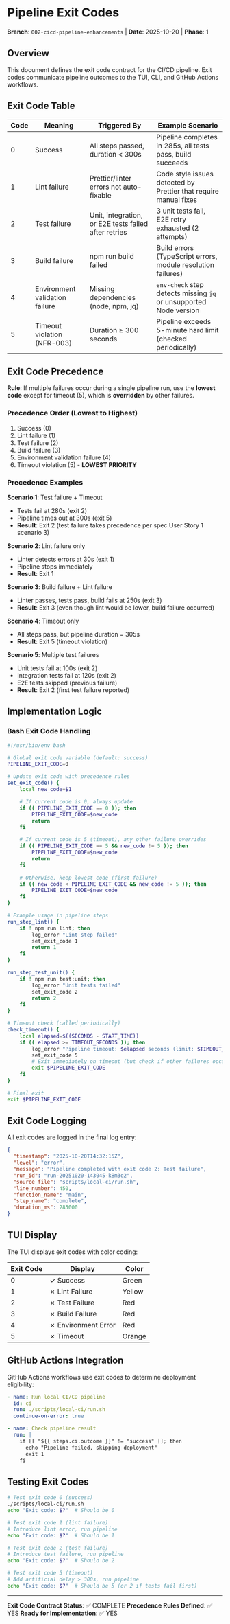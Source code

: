 # Pipeline Exit Codes

**Branch**: `002-cicd-pipeline-enhancements` | **Date**: 2025-10-20 | **Phase**: 1

## Overview

This document defines the exit code contract for the CI/CD pipeline. Exit codes communicate pipeline outcomes to the TUI, CLI, and GitHub Actions workflows.

## Exit Code Table

| Code | Meaning | Triggered By | Example Scenario |
|------|---------|--------------|------------------|
| 0    | Success | All steps passed, duration < 300s | Pipeline completes in 285s, all tests pass, build succeeds |
| 1    | Lint failure | Prettier/linter errors not auto-fixable | Code style issues detected by Prettier that require manual fixes |
| 2    | Test failure | Unit, integration, or E2E tests failed after retries | 3 unit tests fail, E2E retry exhausted (2 attempts) |
| 3    | Build failure | npm run build failed | Build errors (TypeScript errors, module resolution failures) |
| 4    | Environment validation failure | Missing dependencies (node, npm, jq) | `env-check` step detects missing `jq` or unsupported Node version |
| 5    | Timeout violation (NFR-003) | Duration ≥ 300 seconds | Pipeline exceeds 5-minute hard limit (checked periodically) |

## Exit Code Precedence

**Rule**: If multiple failures occur during a single pipeline run, use the **lowest code** except for timeout (5), which is **overridden** by other failures.

### Precedence Order (Lowest to Highest)

1. Success (0)
2. Lint failure (1)
3. Test failure (2)
4. Build failure (3)
5. Environment validation failure (4)
6. Timeout violation (5) - **LOWEST PRIORITY**

### Precedence Examples

**Scenario 1**: Test failure + Timeout
- Tests fail at 280s (exit 2)
- Pipeline times out at 300s (exit 5)
- **Result**: Exit 2 (test failure takes precedence per spec User Story 1 scenario 3)

**Scenario 2**: Lint failure only
- Linter detects errors at 30s (exit 1)
- Pipeline stops immediately
- **Result**: Exit 1

**Scenario 3**: Build failure + Lint failure
- Linter passes, tests pass, build fails at 250s (exit 3)
- **Result**: Exit 3 (even though lint would be lower, build failure occurred)

**Scenario 4**: Timeout only
- All steps pass, but pipeline duration = 305s
- **Result**: Exit 5 (timeout violation)

**Scenario 5**: Multiple test failures
- Unit tests fail at 100s (exit 2)
- Integration tests fail at 120s (exit 2)
- E2E tests skipped (previous failure)
- **Result**: Exit 2 (first test failure reported)

## Implementation Logic

### Bash Exit Code Handling

```bash
#!/usr/bin/env bash

# Global exit code variable (default: success)
PIPELINE_EXIT_CODE=0

# Update exit code with precedence rules
set_exit_code() {
    local new_code=$1

    # If current code is 0, always update
    if (( PIPELINE_EXIT_CODE == 0 )); then
        PIPELINE_EXIT_CODE=$new_code
        return
    fi

    # If current code is 5 (timeout), any other failure overrides
    if (( PIPELINE_EXIT_CODE == 5 && new_code != 5 )); then
        PIPELINE_EXIT_CODE=$new_code
        return
    fi

    # Otherwise, keep lowest code (first failure)
    if (( new_code < PIPELINE_EXIT_CODE && new_code != 5 )); then
        PIPELINE_EXIT_CODE=$new_code
    fi
}

# Example usage in pipeline steps
run_step_lint() {
    if ! npm run lint; then
        log_error "Lint step failed"
        set_exit_code 1
        return 1
    fi
}

run_step_test_unit() {
    if ! npm run test:unit; then
        log_error "Unit tests failed"
        set_exit_code 2
        return 2
    fi
}

# Timeout check (called periodically)
check_timeout() {
    local elapsed=$((SECONDS - START_TIME))
    if (( elapsed >= TIMEOUT_SECONDS )); then
        log_error "Pipeline timeout: $elapsed seconds (limit: $TIMEOUT_SECONDS)"
        set_exit_code 5
        # Exit immediately on timeout (but check if other failures occurred)
        exit $PIPELINE_EXIT_CODE
    fi
}

# Final exit
exit $PIPELINE_EXIT_CODE
```

## Exit Code Logging

All exit codes are logged in the final log entry:

```json
{
  "timestamp": "2025-10-20T14:32:15Z",
  "level": "error",
  "message": "Pipeline completed with exit code 2: Test failure",
  "run_id": "run-20251020-143045-k8m3q2",
  "source_file": "scripts/local-ci/run.sh",
  "line_number": 450,
  "function_name": "main",
  "step_name": "complete",
  "duration_ms": 285000
}
```

## TUI Display

The TUI displays exit codes with color coding:

| Exit Code | Display | Color |
|-----------|---------|-------|
| 0 | ✓ Success | Green |
| 1 | ✗ Lint Failure | Yellow |
| 2 | ✗ Test Failure | Red |
| 3 | ✗ Build Failure | Red |
| 4 | ✗ Environment Error | Red |
| 5 | ✗ Timeout | Orange |

## GitHub Actions Integration

GitHub Actions workflows use exit codes to determine deployment eligibility:

```yaml
- name: Run local CI/CD pipeline
  id: ci
  run: ./scripts/local-ci/run.sh
  continue-on-error: true

- name: Check pipeline result
  run: |
    if [[ "${{ steps.ci.outcome }}" != "success" ]]; then
      echo "Pipeline failed, skipping deployment"
      exit 1
    fi
```

## Testing Exit Codes

```bash
# Test exit code 0 (success)
./scripts/local-ci/run.sh
echo "Exit code: $?"  # Should be 0

# Test exit code 1 (lint failure)
# Introduce lint error, run pipeline
echo "Exit code: $?"  # Should be 1

# Test exit code 2 (test failure)
# Introduce test failure, run pipeline
echo "Exit code: $?"  # Should be 2

# Test exit code 5 (timeout)
# Add artificial delay > 300s, run pipeline
echo "Exit code: $?"  # Should be 5 (or 2 if tests fail first)
```

---

**Exit Code Contract Status**: ✅ COMPLETE
**Precedence Rules Defined**: ✅ YES
**Ready for Implementation**: ✅ YES
